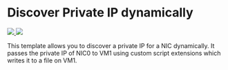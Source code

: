 # Discover Private IP dynamically

<a href="https://portal.azure.com/#create/Microsoft.Template/uri/https%3A%2F%2Fraw.githubusercontent.com%2FTVDKoni%2Fazure-quickstart-templates%2Fmaster%2F201-discover-private-ip-dynamically%2Fazuredeploy.json" target="_blank">
    <img src="http://azuredeploy.net/deploybutton.png"/>
</a>
<a href="http://armviz.io/#/?load=https%3A%2F%2Fraw.githubusercontent.com%2FTVDKoni%2Fazure-quickstart-templates%2Fmaster%2F201-discover-private-ip-dynamically%2Fazuredeploy.json" target="_blank">
    <img src="http://armviz.io/visualizebutton.png"/>
</a>

This template allows you to discover a private IP for a NIC dynamically. It passes the private IP of NIC0 to VM1 using custom script extensions which writes it to a file on VM1.
